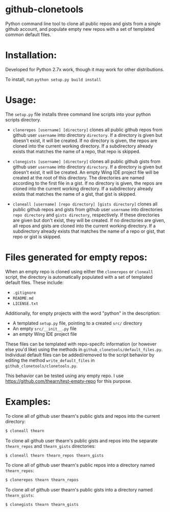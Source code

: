 github-clonetools
=======================
Python command line tool to clone all public repos and gists from a single github account,
and populate empty new repos with a set of templated common default files.
    
# Installation:
Developed for Python 2.7x work, though it may work for other distributions.

To install, run `python setup.py build install`

# Usage:

The `setup.py` file installs three command line scripts into your python scripts directory.

- `clonerepos [username] [directory]` clones all public github repos from github user 
`username` into directory `directory`.
If a directory is given but doesn't exist, it will be created.
If no directory is given, the repos are cloned into the current working directory.
If a subdirectory already exists that matches the name of a repo, that repo is skipped. 

- `clonegists [username] [directory]` clones all public github gists from github user 
`username` into directory `directory`. 
If a directory is given but doesn't exist, it will be created.
An empty Wing IDE project file will be created at the root of this directory.
The directories are named according to the first file in a gist. If no directory is given, 
the repos are cloned into the current working directory.
If a subdirectory already exists that matches the name of a gist, that gist is skipped. 

- `cloneall [username] [repo directory] [gists directory]` clones all public github 
repos and gists from github user `username` into directories `repo directory` 
and `gists directory`, respectively.
If these directories are given but don't exist, they will be created.
If no directories are given, all repos and gists are cloned into the current working directory.
If a subdirectory already exists that matches the name of a repo or gist, that repo or gist is skipped. 

# Files generated for empty repos: 
When an empty repo is cloned using either the `clonerepos` or `cloneall` script,
the directory is automatically populated with a set of templated default files. These include:

- `.gitignore`
- `README.md`
- `LICENSE.txt`

Additionally, for empty projects with the word "python" in the description:

- A templated `setup.py` file, pointing to a created `src/` directory
- An empty `src/__init__.py` file
- an empty Wing IDE project file

These files can be templated with repo-specifc information (or however else you'd like) using the methods in
`github_clonetools/default_files.py`.
Individual default files can be added/removed to the script behavior by editing
the method `write_default_files` in `github_clonetools/clonetools.py`.

This behavior can be tested using any empty repo. I use https://github.com/thearn/test-empty-repo for this purpose.

# Examples:

To clone all of github user thearn's public gists and repos into the current directory:
```bash
$ cloneall thearn
```

To clone all github user thearn's public gists and repos into the separate `thearn_repos` and `thearn_gists` directories:
```bash
$ cloneall thearn thearn_repos thearn_gists
```

To clone all of github user thearn's public repos into a directory named `thearn_repos`:
```bash
$ clonerepos thearn thearn_repos
```

To clone all of github user thearn's public gists into a directory named `thearn_gists`:
```bash
$ clonegists thearn thearn_gists
```
